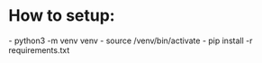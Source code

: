 <h1>How to setup:</h1>
<p>
- python3 -m venv venv
- source /venv/bin/activate
- pip install -r requirements.txt
</p>
